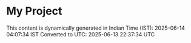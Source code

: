 # My Project

This content is dynamically generated in Indian Time (IST): 2025-06-14 04:07:34 IST
Converted to UTC: 2025-06-13 22:37:34 UTC
